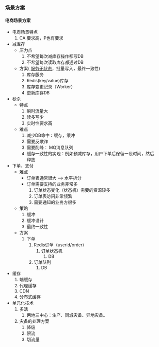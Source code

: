 ### 场景方案

#### 电商场景方案 
+ 电商场景特点
    1. CA 要求高，P也有要求
+ 减库存
   + 压力点
      1. 不希望每次减库存操作都写DB
      2. 不希望每次读取库存都通过DB
   + 方案( [服务无状态](https://www.redhat.com/zh/topics/cloud-native-apps/stateful-vs-stateless)，批量写入，最终一致性)
      1. 库存服务
      2. Redis(key/value)库存
      3. 库存变更记录（Worker）
      4. 更新库存DB 
+ 秒杀 
   + 特点
      1. 瞬时流量大
      2. 读多写少
      3. 实时性要求高
   + 难点
      1. 减少DB命中：缓存，缓冲
      2. 需要反欺诈 
      3. 需要削峰： MQ消息队列
      4. 缓存一致性的实现：例如预减库存，用户下单后保留一段时间，然后释放
+ 下单、支付
   + 难点
        + 订单表通常很大 —> 水平拆分
        + 订单需要支持的业务非常多
            1. 订单状态变化（状态机）需要的资源较多
            2. 订单表访问非常频繁
            3. 需要通知的业务方很多
   + 策略
       1. 缓冲
       2. 缓冲设计
       3. 最终一致性
   + 方案
       1. 下单
           1. Redis订单（userid/order）
               1. 订单状态机
                    1. DB
           1. 订单队列
               1. DB
+ 缓存
   1. 端缓存
   2. 代理缓存
   3. CDN
   4. 分布式缓存
+ 单元化技术
   1. 多活
      1. 两地三中心：生产、同城灾备、异地灾备。  
   2. 灾备的处理方案
      1. 降级
      2. 限流
      3. 切流量     
    
   
        